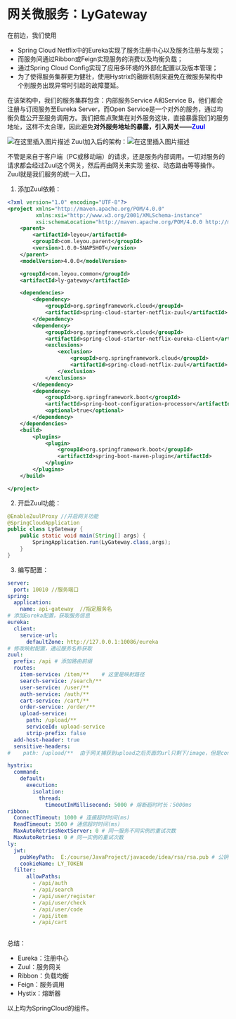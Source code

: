 ﻿# 网关微服务：LyGateway
在前边，我们使用
- Spring Cloud Netflix中的Eureka实现了服务注册中心以及服务注册与发现；
- 而服务间通过Ribbon或Feign实现服务的消费以及均衡负载；
- 通过Spring Cloud Config实现了应用多环境的外部化配置以及版本管理；
- 为了使得服务集群更为健壮，使用Hystrix的融断机制来避免在微服务架构中个别服务出现异常时引起的故障蔓延。

在该架构中，我们的服务集群包含：内部服务Service A和Service B，他们都会注册与订阅服务至Eureka Server，而Open Service是一个对外的服务，通过均衡负载公开至服务调用方。我们把焦点聚集在对外服务这块，直接暴露我们的服务地址，这样不太合理，因此避免**对外服务地址的暴露，引入网关——**<font color='blue'>**Zuul**</font>

![在这里插入图片描述](https://img-blog.csdnimg.cn/20190520221142843.png?)
Zuul加入后的架构：![在这里插入图片描述](https://img-blog.csdnimg.cn/20190520211646837.png?)

不管是来自于客户端（PC或移动端）的请求，还是服务内部调用。一切对服务的请求都会经过Zuul这个网关，然后再由网关来实现 鉴权、动态路由等等操作。Zuul就是我们服务的统一入口。

1. 添加Zuul依赖：

```xml
<?xml version="1.0" encoding="UTF-8"?>
<project xmlns="http://maven.apache.org/POM/4.0.0"
         xmlns:xsi="http://www.w3.org/2001/XMLSchema-instance"
         xsi:schemaLocation="http://maven.apache.org/POM/4.0.0 http://maven.apache.org/xsd/maven-4.0.0.xsd">
    <parent>
        <artifactId>leyou</artifactId>
        <groupId>com.leyou.parent</groupId>
        <version>1.0.0-SNAPSHOT</version>
    </parent>
    <modelVersion>4.0.0</modelVersion>

    <groupId>com.leyou.common</groupId>
    <artifactId>ly-gateway</artifactId>

    <dependencies>
        <dependency>
            <groupId>org.springframework.cloud</groupId>
            <artifactId>spring-cloud-starter-netflix-zuul</artifactId>
        </dependency>
        <dependency>
            <groupId>org.springframework.cloud</groupId>
            <artifactId>spring-cloud-starter-netflix-eureka-client</artifactId>
            <exclusions>
                <exclusion>
                    <groupId>org.springframework.cloud</groupId>
                    <artifactId>spring-cloud-netflix-zuul</artifactId>
                </exclusion>
            </exclusions>
        </dependency>
        <dependency>
            <groupId>org.springframework.boot</groupId>
            <artifactId>spring-boot-configuration-processor</artifactId>
            <optional>true</optional>
        </dependency>
    </dependencies>
    <build>
        <plugins>
            <plugin>
                <groupId>org.springframework.boot</groupId>
                <artifactId>spring-boot-maven-plugin</artifactId>
            </plugin>
        </plugins>
    </build>

</project>
```

2. 开启Zuul功能：

```java
@EnableZuulProxy //开启网关功能
@SpringCloudApplication
public class LyGateway {
    public static void main(String[] args) {
        SpringApplication.run(LyGateway.class,args);
    }
}

```
3. 编写配置：

```yml
server:
  port: 10010 //服务端口
spring:
  application:
    name: api-gateway  //指定服务名
# 添加Eureka配置，获取服务信息
eureka:
  client:
    service-url:
      defaultZone: http://127.0.0.1:10086/eureka
# 修改映射配置，通过服务名称获取
zuul:
  prefix: /api # 添加路由前缀
  routes:
    item-service: /item/**    # 这里是映射路径
    search-service: /search/**
    user-service: /user/**
    auth-service: /auth/**
    cart-service: /cart/**
    order-service: /order/**
    upload-service:
      path: /upload/**  
      serviceId: upload-service
      strip-prefix: false
  add-host-header: true
  sensitive-headers:
#    path: /upload/**  由于网关捕获到upload之后页面的url只剩下/image，但是controller里面是/upload/image,所以不能去除upload的前缀

hystrix:
  command:
    default:
      execution:
        isolation:
          thread:
            timeoutInMillisecond: 5000 # 熔断超时时长：5000ms
ribbon:
  ConnectTimeout: 1000 # 连接超时时间(ms)
  ReadTimeout: 3500 # 通信超时时间(ms)
  MaxAutoRetriesNextServer: 0 # 同一服务不同实例的重试次数
  MaxAutoRetries: 0 # 同一实例的重试次数
ly:
  jwt:
    pubKeyPath:  E:/course/JavaProject/javacode/idea/rsa/rsa.pub # 公钥地址
    cookieName: LY_TOKEN
  filter:
      allowPaths:
        - /api/auth
        - /api/search
        - /api/user/register
        - /api/user/check
        - /api/user/code
        - /api/item
        - /api/cart
 
```

总结：
- Eureka：注册中心
- Zuul：服务网关
- Ribbon：负载均衡
- Feign：服务调用
- Hystix：熔断器

以上均为SpringCloud的组件。
